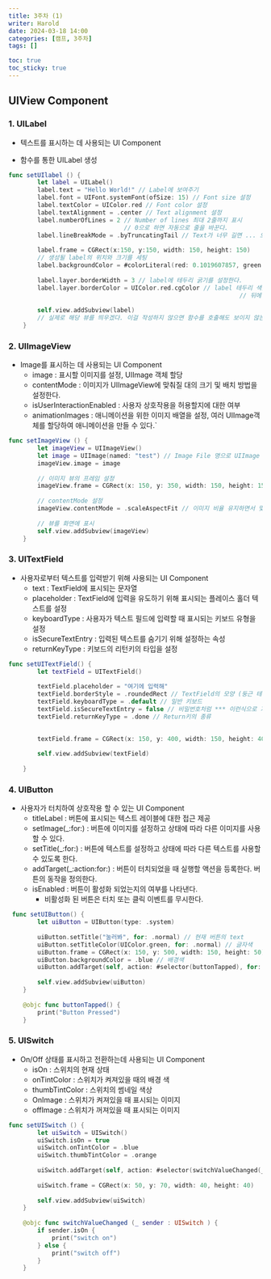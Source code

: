 ```yaml
---
title: 3주차 (1)
writer: Harold
date: 2024-03-18 14:00
categories: [캠프, 3주차]
tags: []

toc: true
toc_sticky: true
---
```


## UIView Component

### 1. UILabel
- 텍스트를 표시하는 데 사용되는 UI Component

- 함수를 통한 UILabel 생성

```swift
func setUIlabel () {
        let label = UILabel()
        label.text = "Hello World!" // Label에 보여주기
        label.font = UIFont.systemFont(ofSize: 15) // Font size 설정
        label.textColor = UIColor.red // Font color 설정
        label.textAlignment = .center // Text alignment 설정
        label.numberOfLines = 2 // Number of lines 최대 2줄까지 표시
                                // 0으로 하면 자동으로 줄을 바꾼다.
        label.lineBreakMode = .byTruncatingTail // Text가 너무 길면 ... 으로 표시
        
        label.frame = CGRect(x:150, y:150, width: 150, height: 150)
        // 생성될 label의 위치와 크기를 세팅
        label.backgroundColor = #colorLiteral(red: 0.1019607857, green: 0.2784313858, blue: 0.400000006, alpha: 1) // label 배경색을 설정.
        
        label.layer.borderWidth = 3 // label에 테두리 굵기를 설정한다.
        label.layer.borderColor = UIColor.red.cgColor // label 테두리 색을 설정
                                                                // 뒤에 cgColor가 오는걸 명심하자
        
        self.view.addSubview(label)
        // 실제로 해당 뷰를 띄우겠다. 이걸 작성하지 않으면 함수를 호출해도 보이지 않는다.
    }
```

### 2. UIImageView
- Image를 표시하는 데 사용되는 UI Component
    - image : 표시할 이미지를 설정, UIImage 객체 할당
    - contentMode : 이미지가 UIImageView에 맞춰질 대의 크기 및 배치 방법을 설정한다.
    - isUserInteractionEnabled : 사용자 상호작용을 허용할지에 대한 여부
    - animationImages : 애니메이션을 위한 이미지 배열을 설정, 여러 UIImage객체를 할당하여 애니메이션을 만들 수 있다.`

```swift
func setImageView () {
        let imageView = UIImageView()
        let image = UIImage(named: "test") // Image File 명으로 UIImage 오브젝트 생성
        imageView.image = image
        
        // 이미지 뷰의 프레임 설정
        imageView.frame = CGRect(x: 150, y: 350, width: 150, height: 150)
        
        // contentMode 설정
        imageView.contentMode = .scaleAspectFit // 이미지 비율 유지하면서 맞춘다.
        
        // 뷰를 화면에 표시
        self.view.addSubview(imageView)
    }
```

### 3. UITextField
- 사용자로부터 텍스트를 입력받기 위해 사용되는 UI Component
    - text : TextField에 표시되는 문자열
    - placeholder : TextField에 입력을 유도하기 위해 표시되는 플레이스 홀더 텍스트를 설정
    - keyboardType : 사용자가 텍스트 필드에 입력할 때 표시되는 키보드 유형을 설정
    - isSecureTextEntry : 입력된 텍스트를 숨기기 위해 설정하는 속성
    - returnKeyType :  키보드의 리턴키의 타입을 설정 

```swift
func setUITextField() {
        let textField = UITextField()
        
        textField.placeholder = "여기에 입력해"
        textField.borderStyle = .roundedRect // TextField의 모양 (둥근 테두리)
        textField.keyboardType = .default // 일반 키보드
        textField.isSecureTextEntry = false // 비밀번호처럼 *** 이런식으로 가릴건지의 여부
        textField.returnKeyType = .done // Return키의 종류

        
        textField.frame = CGRect(x: 150, y: 400, width: 150, height: 40)
        
        self.view.addSubview(textField)
        
    }
```

### 4. UIButton
- 사용자가 터치하여 상호작용 할 수 있는 UI Component
    - titleLabel : 버튼에 표시되는 텍스트 레이블에 대한 접근 제공
    - setImage(_:for:) : 버튼에 이미지를 설정하고 상태에 따라 다른 이미지를 사용 할 수 있다.
    - setTitle(_:for:) : 버튼에 텍스트를 설정하고 상태에 따라 다른 텍스트를 사용할 수 있도록 한다.
    - addTarget(_:action:for:) : 버튼이 터치되었을 때 실행할 액션을 등록한다. 버튼의 동작을 정의한다.
    - isEnabled : 버튼이 활성화 되었는지의 여부를 나타낸다.
        - 비활성화 된 버튼은 터치 또는 클릭 이벤트를 무시한다.

```swift
 func setUIButton() {
        let uiButton = UIButton(type: .system)
        
        uiButton.setTitle("눌러봐", for: .normal) // 현재 버튼의 text
        uiButton.setTitleColor(UIColor.green, for: .normal) // 글자색
        uiButton.frame = CGRect(x: 150, y: 500, width: 150, height: 50)
        uiButton.backgroundColor = .blue // 배경색
        uiButton.addTarget(self, action: #selector(buttonTapped), for: .touchUpInside) // 버튼을 눌렀을때 실행할 함수를 지정해준다.
        
        self.view.addSubview(uiButton)
    }
    
    @objc func buttonTapped() {
        print("Button Pressed")
    }
```

### 5. UISwitch
- On/Off 상태를 표시하고 전환하는데 사용되는 UI Component
    - isOn : 스위치의 현재 상태
    - onTintColor : 스위치가 켜져있을 때의 배경 색
    - thumbTintColor : 스위치의 썸네일 색상
    - OnImage : 스위치가 켜져있을 때 표시되는 이미지
    - offImage : 스위치가 꺼져있을 때 표시되는 이미지

```swift
func setUISwitch () {
        let uiSwitch = UISwitch()
        uiSwitch.isOn = true
        uiSwitch.onTintColor = .blue
        uiSwitch.thumbTintColor = .orange
        
        uiSwitch.addTarget(self, action: #selector(switchValueChanged(_ :)), for: .valueChanged) // valuechanged : 값이 변했을때 인지
        
        uiSwitch.frame = CGRect(x: 50, y: 70, width: 40, height: 40)
        
        self.view.addSubview(uiSwitch)
    }
    
    @objc func switchValueChanged (_ sender : UISwitch ) {
        if sender.isOn {
            print("switch on")
        } else {
            print("switch off")
        }
    }
```